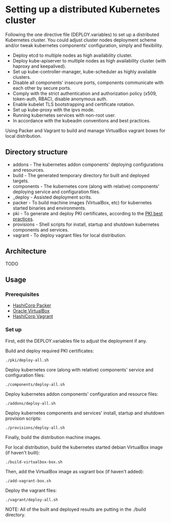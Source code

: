 # Setting up a distributed Kubernetes cluster

Following the one directive file (DEPLOY.variables) to set up a distributed Kubernetes cluster. You could adjust cluster nodes deployment scheme and/or tweak kubernetes components' configuration, simply and flexibility.

* Deploy etcd to multiple nodes as high availability cluster.
* Deploy kube-apiserver to multiple nodes as high availability cluster (with haproxy and keepalived).
* Set up kube-controller-manager, kube-scheduler as highly available clusters.
* Disable all components' insecure ports, components communicate with each other by secure ports.
* Comply with the strict authentication and authorization policy (x509, token-auth, RBAC), disable anonymous auth.
* Enable kubelet TLS bootstrapping and certificate rotation.
* Set up kube-proxy with the ipvs mode.
* Running kubernetes services with non-root user.
* In accordance with the kubeadm conventions and best practices.

Using Packer and Vagrant to build and manage VirtualBox vagrant boxes for local distribution.

## Directory structure

* addons - The kubernetes addon components' deploying configurations and resources.
* build - The generated temporary directory for built and deployed targets.
* components - The kubernetes core (along with relative) components' deploying service and configuration files.
* _deploy - Assisted deployment scrits.
* packer - To build machine images (VirtualBox, etc) for kubernetes started binaries and environments.
* pki - To generate and deploy PKI certificates, according to the [PKI best practices](https://kubernetes.io/docs/setup/best-practices/certificates/).
* provisions - Shell scripts for install, startup and shutdown kubernetes components and services.
* vagrant - To deploy vagrant files for local distribution.

## Architecture

TODO

## Usage

### Prerequisites

* [HashiCorp Packer](https://www.packer.io/downloads/)
* [Oracle VirtualBox](https://www.virtualbox.org/wiki/Downloads)
* [HashiCorp Vagrant](https://www.vagrantup.com/downloads.html)

### Set up

First, edit the DEPLOY.variables file to adjust the deployment if any.

Build and deploy required PKI certificates:

```
./pki/deploy-all.sh
```

Deploy kubernetes core (along with relative) components' service and configuration files:

```
./components/deploy-all.sh
```

Deploy kubernetes addon components' configuration and resource files:

```
./addons/deploy-all.sh
```

Deploy kubernetes components and services' install, startup and shutdown provision scripts:

```
./provisions/deploy-all.sh
```

Finally, build the distribution machine images.

For local distribution, build the kubernetes started debian VirtualBox image (if haven't built):
```
./build-virtualbox-box.sh
```

Then, add the VirtualBox image as vagrant box (if haven't added):
```
./add-vagrant-box.sh
```

Deploy the vagrant files:
```
./vagrant/deploy-all.sh
```

NOTE:
All of the built and deployed results are putting in the ./build directory.
